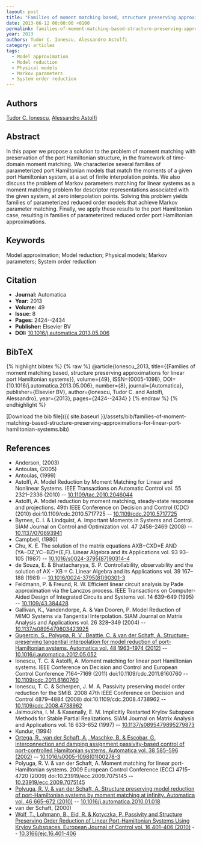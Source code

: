 ```yaml
---
layout: post
title: "Families of moment matching based, structure preserving approximations for linear port Hamiltonian systems"
date: 2013-06-12 00:00:00 +0100
permalink: families-of-moment-matching-based-structure-preserving-approximations-for-linear-port-hamiltonian-systems
year: 2013
authors: Tudor C. Ionescu, Alessandro Astolfi
category: articles
tags:
  - Model approximation
  - Model reduction
  - Physical models
  - Markov parameters
  - System order reduction
---
```

 
## Authors
[Tudor C. Ionescu](authors/tudor-c-ionescu), [Alessandro Astolfi](authors/alessandro-astolfi)
 
## Abstract
In this paper we propose a solution to the problem of moment matching with preservation of the port Hamiltonian structure, in the framework of time-domain moment matching. We characterize several families of parameterized port Hamiltonian models that match the moments of a given port Hamiltonian system, at a set of finite interpolation points. We also discuss the problem of Markov parameters matching for linear systems as a moment matching problem for descriptor representations associated with the given system, at zero interpolation points. Solving this problem yields families of parameterized reduced order models that achieve Markov parameter matching. Finally, we apply these results to the port Hamiltonian case, resulting in families of parameterized reduced order port Hamiltonian approximations.
 
## Keywords
Model approximation; Model reduction; Physical models; Markov parameters; System order reduction
 
## Citation
- **Journal:** Automatica
- **Year:** 2013
- **Volume:** 49
- **Issue:** 8
- **Pages:** 2424--2434
- **Publisher:** Elsevier BV
- **DOI:** [10.1016/j.automatica.2013.05.006](https://doi.org/10.1016/j.automatica.2013.05.006)
 
## BibTeX
{% highlight bibtex %}
{% raw %}
@article{Ionescu_2013,
  title={{Families of moment matching based, structure preserving approximations for linear port Hamiltonian systems}},
  volume={49},
  ISSN={0005-1098},
  DOI={10.1016/j.automatica.2013.05.006},
  number={8},
  journal={Automatica},
  publisher={Elsevier BV},
  author={Ionescu, Tudor C. and Astolfi, Alessandro},
  year={2013},
  pages={2424--2434}
}
{% endraw %}
{% endhighlight %}
 
[Download the bib file]({{ site.baseurl }}/assets/bib/families-of-moment-matching-based-structure-preserving-approximations-for-linear-port-hamiltonian-systems.bib)
 
## References
- Anderson, (2003)
- Antoulas, (2005)
- Antoulas, (1999)
- Astolfi, A. Model Reduction by Moment Matching for Linear and Nonlinear Systems. IEEE Transactions on Automatic Control vol. 55 2321–2336 (2010) -- [10.1109/tac.2010.2046044](https://doi.org/10.1109/tac.2010.2046044)
- Astolfi, A. Model reduction by moment matching, steady-state response and projections. 49th IEEE Conference on Decision and Control (CDC) (2010) doi:10.1109/cdc.2010.5717725 -- [10.1109/cdc.2010.5717725](https://doi.org/10.1109/cdc.2010.5717725)
- Byrnes, C. I. & Lindquist, A. Important Moments in Systems and Control. SIAM Journal on Control and Optimization vol. 47 2458–2469 (2008) -- [10.1137/070693941](https://doi.org/10.1137/070693941)
- Campbell, (1980)
- Chu, K. E. The solution of the matrix equations AXB−CXD=E AND (YA−DZ,YC−BZ)=(E,F). Linear Algebra and its Applications vol. 93 93–105 (1987) -- [10.1016/s0024-3795(87)90314-4](https://doi.org/10.1016/s0024-3795(87)90314-4)
- de Souza, E. & Bhattacharyya, S. P. Controllability, observability and the solution of AX - XB = C. Linear Algebra and its Applications vol. 39 167–188 (1981) -- [10.1016/0024-3795(81)90301-3](https://doi.org/10.1016/0024-3795(81)90301-3)
- Feldmann, P. & Freund, R. W. Efficient linear circuit analysis by Pade approximation via the Lanczos process. IEEE Transactions on Computer-Aided Design of Integrated Circuits and Systems vol. 14 639–649 (1995) -- [10.1109/43.384428](https://doi.org/10.1109/43.384428)
- Gallivan, K., Vandendorpe, A. & Van Dooren, P. Model Reduction of MIMO Systems via Tangential Interpolation. SIAM Journal on Matrix Analysis and Applications vol. 26 328–349 (2004) -- [10.1137/s0895479803423925](https://doi.org/10.1137/s0895479803423925)
- [Gugercin, S., Polyuga, R. V., Beattie, C. & van der Schaft, A. Structure-preserving tangential interpolation for model reduction of port-Hamiltonian systems. Automatica vol. 48 1963–1974 (2012)](structure-preserving-tangential-interpolation-for-model-reduction-of-port-hamiltonian-systems) -- [10.1016/j.automatica.2012.05.052](https://doi.org/10.1016/j.automatica.2012.05.052)
- Ionescu, T. C. & Astolfi, A. Moment matching for linear port Hamiltonian systems. IEEE Conference on Decision and Control and European Control Conference 7164–7169 (2011) doi:10.1109/cdc.2011.6160760 -- [10.1109/cdc.2011.6160760](https://doi.org/10.1109/cdc.2011.6160760)
- Ionescu, T. C. & Scherpen, J. M. A. Passivity preserving model order reduction for the SMIB. 2008 47th IEEE Conference on Decision and Control 4879–4884 (2008) doi:10.1109/cdc.2008.4738962 -- [10.1109/cdc.2008.4738962](https://doi.org/10.1109/cdc.2008.4738962)
- Jaimoukha, I. M. & Kasenally, E. M. Implicitly Restarted Krylov Subspace Methods for Stable Partial Realizations. SIAM Journal on Matrix Analysis and Applications vol. 18 633–652 (1997) -- [10.1137/s0895479895279873](https://doi.org/10.1137/s0895479895279873)
- Kundur, (1994)
- [Ortega, R., van der Schaft, A., Maschke, B. & Escobar, G. Interconnection and damping assignment passivity-based control of port-controlled Hamiltonian systems. Automatica vol. 38 585–596 (2002)](interconnection-and-damping-assignment-passivity-based-control-of-port-controlled-hamiltonian-systems) -- [10.1016/s0005-1098(01)00278-3](https://doi.org/10.1016/s0005-1098(01)00278-3)
- Polyuga, R. V. & van der Schaft, A. Moment matching for linear port-Hamiltonian systems. 2009 European Control Conference (ECC) 4715–4720 (2009) doi:10.23919/ecc.2009.7075145 -- [10.23919/ecc.2009.7075145](https://doi.org/10.23919/ecc.2009.7075145)
- [Polyuga, R. V. & van der Schaft, A. Structure preserving model reduction of port-Hamiltonian systems by moment matching at infinity. Automatica vol. 46 665–672 (2010)](structure-preserving-model-reduction-of-port-hamiltonian-systems-by-moment-matching-at-infinity) -- [10.1016/j.automatica.2010.01.018](https://doi.org/10.1016/j.automatica.2010.01.018)
- van der Schaft, (2000)
- [Wolf, T., Lohmann, B., Eid, R. & Kotyczka, P. Passivity and Structure Preserving Order Reduction of Linear Port-Hamiltonian Systems Using Krylov Subspaces. European Journal of Control vol. 16 401–406 (2010)](passivity-and-structure-preserving-order-reduction-of-linear-port-hamiltonian-systems-using-krylov-subspaces) -- [10.3166/ejc.16.401-406](https://doi.org/10.3166/ejc.16.401-406)

